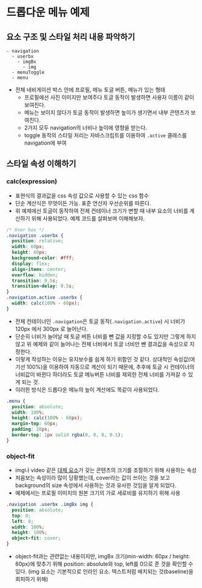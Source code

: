 # 드롭다운 메뉴 예제

## 요소 구조 및 스타일 처리 내용 파악하기

```
- navigation
  - userbx
    - imgBx
      - img
  - menuToggle
  - menu
```

- 전체 네비게이션 박스 안에 프로필, 메뉴 토글 버튼, 메뉴가 있는 형태
  - 프로필에선 사진 이미지만 보여주다 토글 동작이 발생하면 사용자 이름이 같이 보여진다.
  - 메뉴는 보이지 않다가 토글 동작이 발생하면 높이가 생기면서 내부 콘텐츠가 보여진다.
  - 2가지 모두 navigation의 너비나 높이에 영향을 받는다.
  - toggle 동작의 스타일 처리는 자바스크립트를 이용하여 `.active` 클래스를 navigation에 부여

## 스타일 속성 이해하기

### calc(expression)

- 표현식의 결과값을 css 속성 값으로 사용할 수 있는 css 함수
- 단순 계산식은 무엇이든 가능. 표준 연산자 우선순위를 따른다.
- 위 예제에선 토글이 동작하여 전체 컨테이너 크기가 변할 때 내부 요소의 너비를 계산하기 위해 사용되었다. 예제 코드를 살펴보며 이해해보자.

```css
/* User box */
.navigation .userbx {
  position: relative;
  width: 60px;
  height: 60px;
  background-color: #fff;
  display: flex;
  align-items: center;
  overflow: hidden;
  transition: 0.5s;
  transition-delay: 0.5s;
}
.navigation.active .userbx {
  width: calc(100% - 60px);
}
```

- 전체 컨테이너인 `.navigation`은 토글 동작(`.navigation.active`) 시  너비가 120px 에서 300px 로 늘어난다.
- 단순히 너비가 늘어날 때 토글 버튼 너비를 뺀 값을 지정할 수도 있지만 그렇게 하지 않고 위 예제와 같이 늘어나는 전체 너비에서 토글 너비만 뺀 결과값을 속성으로 지정한다.
- 이렇게 작성하는 이유는 유지보수를 쉽게 하기 위함인 것 같다. 상대적인 속성값(여기선 100%)을 이용하여 자동으로 계산이 되기 때문에, 추후에 토글 시 컨테이너의 너비값이 바뀐다 하더라도 토글 메뉴버튼 너비를 제외한 전체 너비를 가져갈 수 있게 되는 것.
- 이러한 방식은 드롭다운 메뉴의 높이 계산에도 똑같이 사용되었다.

```css
.menu {
  position: absolute;
  width: 100%;
  height: calc(100% - 60px);
  margin-top: 60px;
  padding: 20px;
  border-top: 1px solid rgba(0, 0, 0, 0.1);
}
```

### object-fit

- img나 video 같은 [대체 요소](https://developer.mozilla.org/ko/docs/Web/CSS/Replaced_element)가 갖는 콘텐츠의 크기를 조절하기 위해 사용하는 속성
- 처음보는 속성이라 많이 당황했는데, cover라는 값이 쓰이는 것을 보고 background의 size 속성에서 사용하는 것과 유사한 것임을 알게 되었다.
- 예제에서는 프로필 이미지의 원본 크기의 가로 세로비를 유지하기 위해 사용

```css
.navigation .userbx .imgBx img {
  position: absolute;
  top: 0;
  left: 0;
  width: 100%;
  height: 100%;
  object-fit: cover;
}
```

- object-fit과는 관련없는 내용이지만, imgBx 크기(min-width: 60px / height: 60px)에 맞추기 위해 position: absolute와 top, left를 0으로 준 것을 확인할 수 있다. (img 요소는 기본적으로 인라인 요소. 텍스트처럼 배치되는 것(baseline)을 회피하기 위해)